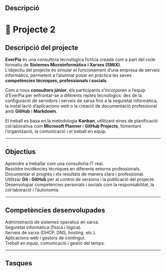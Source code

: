 ## Descripció 

# 💼 Projecte 2

## Descripció del projecte
**EverPia** és una consultora tecnològica fictícia creada com a part del cicle formatiu de **Sistemes Microinformàtics i Xarxes (SMiX)**.  
L’objectiu del projecte és simular el funcionament d’una empresa de serveis informàtics, permetent a l’alumnat posar en pràctica les seves **competències tècniques, professionals i socials**.

Com a nous **consultors júnior**, els participants s’incorporen a l’equip d’EverPia per enfrontar-se a diferents reptes tecnològics: des de la configuració de servidors i serveis de xarxa fins a la seguretat informàtica, la instal·lació d’aplicacions web o la creació de documentació professional amb **GitHub** i **Markdown**.

El treball es basa en la metodologia **Kanban**, utilitzant eines de planificació col·laborativa com **Microsoft Planner** i **GitHub Projects**, fomentant l’organització, la comunicació i el treball en equip.

---

## Objectius
Aprendre a treballar com una consultoria IT real.  
Resoldre incidències tècniques en diferents entorns professionals.  
Documentar el progrés i els resultats de manera clara i professional.  
Utilitzar **Git** i **GitHub** per al control de versions i la publicació del projecte.  
Desenvolupar competències personals i socials com la responsabilitat, la col·laboració i l’autonomia.

---

## Competències desenvolupades
Administració de sistemes operatius en xarxa.  
Seguretat informàtica (física i lògica).  
Serveis de xarxa (DHCP, DNS, hosting, etc.).  
Aplicacions web i gestors de contingut.  
Treball en equip, comunicació i gestió del temps.

---

## Tasques
